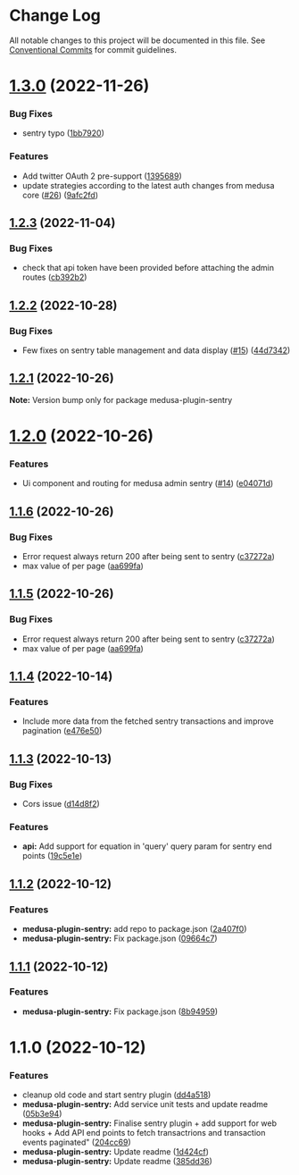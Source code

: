 # Change Log

All notable changes to this project will be documented in this file.
See [Conventional Commits](https://conventionalcommits.org) for commit guidelines.

# [1.3.0](https://github.com/adrien2p/medusa-plugins/compare/medusa-plugin-sentry@1.2.3...medusa-plugin-sentry@1.3.0) (2022-11-26)


### Bug Fixes

* sentry typo ([1bb7920](https://github.com/adrien2p/medusa-plugins/commit/1bb7920c2f2085eb5efc6500bc49bdf060f6e55b))


### Features

* Add twitter OAuth 2 pre-support ([1395689](https://github.com/adrien2p/medusa-plugins/commit/1395689197f1b5b7258e961b52c46c3a16bf1de8))
* update strategies according to the latest auth changes from medusa core ([#26](https://github.com/adrien2p/medusa-plugins/issues/26)) ([9afc2fd](https://github.com/adrien2p/medusa-plugins/commit/9afc2fd43df96567e511087bd4a725e7e711e54a))





## [1.2.3](https://github.com/adrien2p/medusa-plugins/compare/medusa-plugin-sentry@1.2.2...medusa-plugin-sentry@1.2.3) (2022-11-04)


### Bug Fixes

* check that api token have been provided before attaching the admin routes ([cb392b2](https://github.com/adrien2p/medusa-plugins/commit/cb392b2d7490cd35eeeac1843867e4e0ac510f88))





## [1.2.2](https://github.com/adrien2p/medusa-plugins/compare/medusa-plugin-sentry@1.2.1...medusa-plugin-sentry@1.2.2) (2022-10-28)


### Bug Fixes

* Few fixes on sentry table management and data display ([#15](https://github.com/adrien2p/medusa-plugins/issues/15)) ([44d7342](https://github.com/adrien2p/medusa-plugins/commit/44d734201682d408d28d8da2802c2189ddbb0c28))





## [1.2.1](https://github.com/adrien2p/medusa-plugins/compare/medusa-plugin-sentry@1.2.0...medusa-plugin-sentry@1.2.1) (2022-10-26)

**Note:** Version bump only for package medusa-plugin-sentry





# [1.2.0](https://github.com/adrien2p/medusa-plugins/compare/medusa-plugin-sentry@1.1.6...medusa-plugin-sentry@1.2.0) (2022-10-26)


### Features

* Ui component and routing for medusa admin sentry ([#14](https://github.com/adrien2p/medusa-plugins/issues/14)) ([e04071d](https://github.com/adrien2p/medusa-plugins/commit/e04071dea0610b4ad66dd41e02e15deb8bc68286))





## [1.1.6](https://github.com/adrien2p/medusa-plugins/compare/medusa-plugin-sentry@1.1.4...medusa-plugin-sentry@1.1.6) (2022-10-26)


### Bug Fixes

* Error request always return 200 after being sent to sentry ([c37272a](https://github.com/adrien2p/medusa-plugins/commit/c37272ad1e365e35427aec0a9997eb6bb9bc725e))
* max value of per page ([aa699fa](https://github.com/adrien2p/medusa-plugins/commit/aa699fae8e617d4f69ec4023705e19672ee4cb9b))





## [1.1.5](https://github.com/adrien2p/medusa-plugins/compare/medusa-plugin-sentry@1.1.4...medusa-plugin-sentry@1.1.5) (2022-10-26)


### Bug Fixes

* Error request always return 200 after being sent to sentry ([c37272a](https://github.com/adrien2p/medusa-plugins/commit/c37272ad1e365e35427aec0a9997eb6bb9bc725e))
* max value of per page ([aa699fa](https://github.com/adrien2p/medusa-plugins/commit/aa699fae8e617d4f69ec4023705e19672ee4cb9b))





## [1.1.4](https://github.com/adrien2p/medusa-plugins/compare/medusa-plugin-sentry@1.1.3...medusa-plugin-sentry@1.1.4) (2022-10-14)


### Features

* Include more data from the fetched sentry transactions and improve pagination ([e476e50](https://github.com/adrien2p/medusa-plugins/commit/e476e5097d28a4828714d741f48fc8f1cf2ec7fd))





## [1.1.3](https://github.com/adrien2p/medusa-plugins/compare/medusa-plugin-sentry@1.1.2...medusa-plugin-sentry@1.1.3) (2022-10-13)


### Bug Fixes

* Cors issue ([d14d8f2](https://github.com/adrien2p/medusa-plugins/commit/d14d8f23cb0279f69ca161896ac5c6e9b9afd081))


### Features

* **api:** Add support for equation in 'query' query param for sentry end points ([19c5e1e](https://github.com/adrien2p/medusa-plugins/commit/19c5e1eff1dde7a7a32e0c91985748483b0daaa7))





## [1.1.2](https://github.com/adrien2p/medusa-plugins/compare/medusa-plugin-sentry@1.1.1...medusa-plugin-sentry@1.1.2) (2022-10-12)


### Features

* **medusa-plugin-sentry:** add repo to package.json ([2a407f0](https://github.com/adrien2p/medusa-plugins/commit/2a407f03af0aaaa1ab48d8ca9ff0753cc3edb508))
* **medusa-plugin-sentry:** Fix package.json ([09664c7](https://github.com/adrien2p/medusa-plugins/commit/09664c719931825ec030828afcef51273544f5e1))





## [1.1.1](https://github.com/adrien2p/medusa-plugins/compare/medusa-plugin-sentry@1.1.0...medusa-plugin-sentry@1.1.1) (2022-10-12)


### Features

* **medusa-plugin-sentry:** Fix package.json ([8b94959](https://github.com/adrien2p/medusa-plugins/commit/8b949591b26bc9348a2d8ed42d9d0d922d4a809d))





# 1.1.0 (2022-10-12)


### Features

* cleanup old code and start sentry plugin ([dd4a518](https://github.com/adrien2p/medusa-plugins/commit/dd4a518bf8d9337490a8ae4357d52a1ff09fad54))
* **medusa-plugin-sentry:** Add service unit tests and update readme ([05b3e94](https://github.com/adrien2p/medusa-plugins/commit/05b3e946ef744e0063f7072de87c9f4175cada10))
* **medusa-plugin-sentry:** Finalise sentry plugin + add support for web hooks + Add API end points to fetch transactrions and transaction events paginated" ([204cc69](https://github.com/adrien2p/medusa-plugins/commit/204cc6981c8301a46cc75a1400c00cecade1df80))
* **medusa-plugin-sentry:** Update readme ([1d424cf](https://github.com/adrien2p/medusa-plugins/commit/1d424cfd27b45ea842c29a1f1055c3b36d879a93))
* **medusa-plugin-sentry:** Update readme ([385dd36](https://github.com/adrien2p/medusa-plugins/commit/385dd365a31790f8e81be6097a26d1de422f5371))
